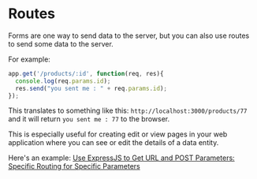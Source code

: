 # Routes

Forms are one way to send data to the server, but you can also use routes to send some data to the server.

For example:

```javascript
app.get('/products/:id', function(req, res){
  console.log(req.params.id);
  res.send("you sent me : " + req.params.id);
});
```

This translates to something like this: `http://localhost:3000/products/77` and it will return `you sent me : 77` to the browser.

This is especially useful for creating edit or view pages in your web application where you can see or edit the details of a data entity.

Here's an example: [Use ExpressJS to Get URL and POST Parameters: Specific Routing for Specific Parameters](https://scotch.io/tutorials/use-expressjs-to-get-url-and-post-parameters#specific-routing-for-specific-parameters)
